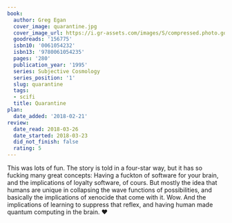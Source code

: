 ```yaml
---
book:
  author: Greg Egan
  cover_image: quarantine.jpg
  cover_image_url: https://i.gr-assets.com/images/S/compressed.photo.goodreads.com/books/1308958448l/156775.jpg
  goodreads: '156775'
  isbn10: '0061054232'
  isbn13: '9780061054235'
  pages: '280'
  publication_year: '1995'
  series: Subjective Cosmology
  series_position: '1'
  slug: quarantine
  tags:
  - scifi
  title: Quarantine
plan:
  date_added: '2018-02-21'
review:
  date_read: 2018-03-26
  date_started: 2018-03-23
  did_not_finish: false
  rating: 5
---
```


This was lots of fun. The story is told in a four-star way, but it has so fucking many great concepts: Having a fuckton of software for your brain, and the implications of loyalty software, of cours. But mostly the idea that humans are unique in collapsing the wave functions of possibilities, and basically the implications of xenocide that come with it. Wow. And the implications of learning to suppress that reflex, and having human made quantum computing in the brain. ♥
